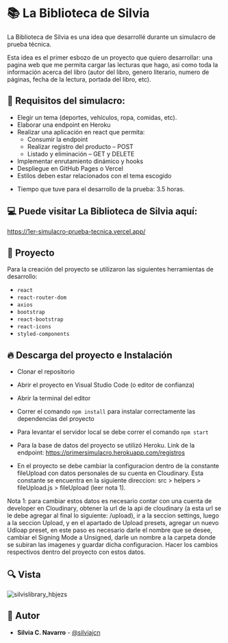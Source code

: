 # 📚 La Biblioteca de Silvia

La Biblioteca de Silvia es una idea que desarrollé durante un simulacro de prueba técnica.

Esta idea es el primer esbozo de un proyecto que quiero desarrollar: una pagina web que me permita cargar las lecturas que hago, asi como toda la información acerca del libro (autor del libro, genero literario, numero de páginas, fecha de la lectura, portada del libro, etc).

## 📌 Requisitos del simulacro:

* Elegir un tema (deportes, vehículos, ropa, comidas, etc).
* Elaborar una endpoint en Heroku
* Realizar una aplicación en react que permita:
   - Consumir la endpoint
   - Realizar registro del producto – POST
   - Listado y eliminación – GET y DELETE
* Implementar enrutamiento dinámico y hooks
* Despliegue en GitHub Pages o Vercel
* Estilos deben estar relacionados con el tema escogido

- Tiempo que tuve para el desarrollo de la prueba: 3.5 horas.

## 💻 Puede visitar La Biblioteca de Silvia aquí:

 https://1er-simulacro-prueba-tecnica.vercel.app/
    
## 💎 Proyecto

Para la creación del proyecto se utilizaron las siguientes herramientas de desarrollo:

* ```react```
* ```react-router-dom```
* ```axios```
* ```bootstrap```
* ```react-bootstrap```
* ```react-icons```
* ```styled-components```

## 🔥 Descarga del proyecto e Instalación

* Clonar el repositorio
* Abrir el proyecto en Visual Studio Code (o editor de confianza)
* Abrir la terminal del editor
* Correr el comando ```npm install``` para instalar correctamente las dependencias del proyecto
* Para levantar el servidor local se debe correr el comando ```npm start```

* Para la base de datos del proyecto se utilizó Heroku. Link de la endpoint: https://primersimulacro.herokuapp.com/registros

* En el proyecto se debe cambiar la configuracion dentro de la constante fileUpload con datos personales de su cuenta en Cloudinary. Esta constante se encuentra en la siguiente direccion: src > helpers > fileUpload.js > fileUpload (leer nota 1).

Nota 1: para cambiar estos datos es necesario contar con una cuenta de developer en Cloudinary, obtener la url de la api de cloudinary (a esta url se le debe agregar al final lo siguiente: /upload), ir a la seccion settings, luego a la seccion Upload, y en el apartado de Upload presets, agregar un nuevo Udloap preset, en este paso es necesario darle el nombre que se desee, cambiar el Signing Mode a Unsigned, darle un nombre a la carpeta donde se subiran las imagenes y guardar dicha configuracion. Hacer los cambios respectivos dentro del proyecto con estos datos.

## 🔍 Vista 

![silvislibrary_hbjezs](https://user-images.githubusercontent.com/88461234/153735366-7b6531e6-6132-4f86-a062-e5ff44d1481e.png)

## 🌟 Autor

* **Silvia C. Navarro**  - [@silviajcn](https://github.com/silviajcn)
